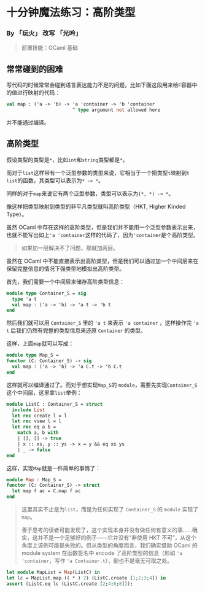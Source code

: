 # 十分钟魔法练习：高阶类型

### By 「玩火」 改写 「光吟」

> 前置技能：OCaml 基础


## 常常碰到的困难

写代码的时候常常会碰到语言表达能力不足的问题，比如下面这段用来给`F`容器中的值进行映射的代码：

```ocaml
val map : ('a -> 'b) -> 'a 'container -> 'b 'container
                        ^ type argument not allowed here
```

并不能通过编译。

## 高阶类型

假设类型的类型是`*`，比如`int`和`string`类型都是`*`。

而对于`list`这样带有一个泛型参数的类型来说，它相当于一个把类型`t`映射到`t list`的函数，其类型可以表示为`* -> *`。

同样的对于`map`来说它有两个泛型参数，类型可以表示为`(*, *) -> *`。

像这样把类型映射到类型的非平凡类型就叫高阶类型（HKT, Higher Kinded Type）。

虽然 OCaml 中存在这样的高阶类型，但是我们并不能用一个泛型参数表示出来，也就不能写出如上`'a 'container`这样的代码了，因为`'container`是个高阶类型。

> 如果加一层解决不了问题，那就加两层。

虽然在 OCaml 中不能直接表示出高阶类型，但是我们可以通过加一个中间层来在保留完整信息的情况下强类型地模拟出高阶类型。

首先，我们需要一个中间层来储存高阶类型信息：

```ocaml
module type Container_S = sig
  type 'a t
  val map : ('a -> 'b) -> 'a t -> 'b t
end
```

然后我们就可以用 `Container_S` 里的 `'a t` 来表示 `'a container` ，这样操作完 `'a t` 后我们仍然有完整的类型信息来还原 `Container` 的类型。

这样，上面`map`就可以写成：

```ocaml
module type Map_S =
functor (C: Container_S) -> sig
  val map : ('a -> 'b) -> 'a C.t -> 'b C.t
end
```

这样就可以编译通过了。而对于想实现`Map_S`的 `module`，需要先实现`Container_S`这个中间层，这里拿`list`举例：

```ocaml
module ListC : Container_S = struct
  include List
  let rec create l = l
  let rec view l = l
  let rec eq a b =
    match a, b with
    | [], [] -> true
    | x :: xs, y :: ys -> x = y && eq xs ys
    | _ -> false
end
```

这样，实现`Map`就是一件简单的事情了：

```ocaml
module Map : Map_S =
functor (C: Container_S) -> struct
  let map f ac = C.map f ac
end
```

> 这里其实不止是为`list`，而是为任何实现了 `Container_S` 的 `module` 实现了 `map`。
> 
> 善于思考的读者可能发现了，这个实现本身并没有做任何有意义的事……确实，这并不是一个足够好的例子——它并没有“非使用 HKT 不可”，从这个角度上该例可能是失败的。但从类型的角度而言，我们确实借助 OCaml 的 module system 在函数签名中 encode 了高阶类型的信息（形如 `'a 'container`，写作 `'a Container.t`），倒也不是毫无可取之处。

```ocaml
let module MapList = Map(ListC) in
let lc = MapList.map (( * ) 2) (ListC.create [1;2;3;4]) in
assert (ListC.eq lc (ListC.create [2;4;6;8]));
```
